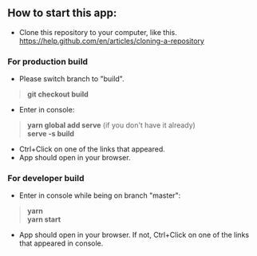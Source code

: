 ## How to start this app:
- Clone this repository to your computer, like this.
https://help.github.com/en/articles/cloning-a-repository
### For production build
- Please switch branch to "build".
>**git checkout build**
- Enter in console:
>**yarn global add serve** (if you don't have it already)\
>**serve -s build**
- Ctrl+Click on one of the links that appeared.
- App should open in your browser.
### For developer build
- Enter in console while being on branch "master":
>**yarn**\
>**yarn start**
- App should open in your browser. If not, Ctrl+Click on one of the links that appeared in console.

